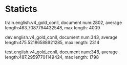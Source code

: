 

# Staticts

train.english.v4_gold_conll, document num:2802, average length:463.7087794432548, max length: 4009

dev.english.v4_gold_conll, document num:343, average length:475.52186588921285, max length: 2314

test.english.v4_gold_conll, document num:348, average length:487.29597701149424, max length: 1798